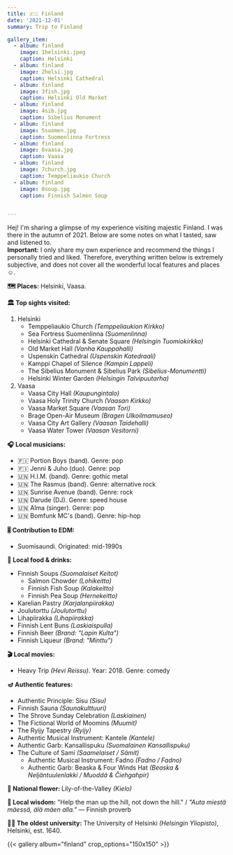 ```yaml
---
title: 🇫🇮 Finland
date: '2021-12-01'
summary: Trip to Finland

gallery_item:
  - album: finland
    image: 1helsinki.jpeg
    caption: Helsinki
  - album: finland
    image: 2helsi.jpg
    caption: Helsinki Cathedral
  - album: finland
    image: 3fish.jpg
    caption: Helsinki Old Market 
  - album: finland
    image: 4sib.jpg
    caption: Sibelius Monument 
  - album: finland
    image: 5suomen.jpg
    caption: Suomenlinna Fortress
  - album: finland
    image: 6vaasa.jpg
    caption: Vaasa 
  - album: finland
    image: 7church.jpg
    caption: Temppeliaukio Church
  - album: finland
    image: 8soup.jpg
    caption: Finnish Salmon Soup


---
```

Hej! I'm sharing a glimpse of my experience visiting majestic Finland. I was there in the autumn of 2021. Below are some notes on what I tasted, saw and listened to. <br>
<b>Important:</b> I only share my own experience and recommend the things I personally tried and liked. Therefore, everything written below is extremely subjective, and does not cover all the wonderful local features and places ☺️. 

<b>🗺 Places:</b> Helsinki, Vaasa.<br>

<b>🏛 Top sights visited: </b>
1. Helsinki
    - Temppeliaukio Church <i>(Temppeliaukion Kirkko)</i>
    - Sea Fortress Suomenlinna <i>(Suomenlinna)</i>
    - Helsinki Cathedral & Senate Square <i>(Helsingin Tuomiokirkko)</i>
    - Old Market Hall <i>(Vanha Kauppahalli)</i>
    - Uspenskin Cathedral <i>(Uspenskin Katedraali)</i>
    - Kamppi Chapel of Silence <i>(Kampin Lappeli)</i>
    - The Sibelius Monument & Sibelius Park <i>(Sibelius-Monumentti)</i>
    - Helsinki Winter Garden <i>(Helsingin Talvipuutarha)</i>
2. Vaasa
    - Vaasa City Hall <i>(Kaupungintalo)</i>
    - Vaasa Holy Trinity Church <i>(Vaasan Kirkko)</i>
    - Vaasa Market Square <i>(Vaasan Tori)</i>
    - Brage Open-Air Museum <i>(Bragen Ulkoilmamuseo)</i>
    - Vaasa City Art Gallery <i>(Vaasan Taidehalli)</i>
    - Vaasa Water Tower <i>(Vaasan Vesitorni)</i>


<b>🎧 Local musicians: </b>
- 🇫🇮 Portion Boys (band). Genre: pop
- 🇫🇮 Jenni & Juho (duo). Genre: pop
- 🇺🇳 H.I.M. (band). Genre: gothic metal
- 🇺🇳 The Rasmus (band). Genre: alternative rock
- 🇺🇳 Sunrise Avenue (band). Genre: rock
- 🇺🇳 Darude (DJ). Genre: speed house
- 🇺🇳 Alma (singer). Genre: pop
- 🇺🇳 Bomfunk MC's (band). Genre: hip-hop

<b>🎚️ Contribution to EDM: </b>
- Suomisaundi. Originated: mid-1990s


<b>🥘 Local food & drinks: </b>
- Finnish Soups <i>(Suomalaiset Keitot)</i>
  - Salmon Chowder <i>(Lohikeitto)</i>
  - Finnish Fish Soup <i>(Kalakeitto)</i>
  - Finnish Pea Soup <i>(Hernekeitto)</i>
- Karelian Pastry <i>(Karjalanpiirakka)</i>
- Joulutorttu <i>(Joulutorttu)</i>
- Lihapiirakka <i>(Lihapiirakka)</i>
- Finnish Lent Buns <i>(Laskiaispulla)</i>
- Finnish Beer <i>(Brand: "Lapin Kulta")</i>
- Finnish Liqueur <i>(Brand: "Minttu")</i>


<b>🎬 Local movies:</b>
- Heavy Trip <i>(Hevi Reissu)</i>. Year: 2018. Genre: comedy


<b>🪔 Authentic features:</b>
- Authentic Principle: Sisu <i>(Sisu)</i>
- Finnish Sauna <i>(Saunakulttuuri)</i>
- The Shrove Sunday Celebration <i>(Laskiainen)</i>
- The Fictional World of Moomins <i>(Muumit)</i>
- The Ryijy Tapestry <i>(Ryijy)</i>
- Authentic Musical Instrument: Kantele <i>(Kantele)</i>
- Authentic Garb: Kansallispuku <i>(Suomalainen Kansallispuku)</i>
- The Culture of Sami <i>(Saamelaiset / Sámit)</i>
  - Authentic Musical Instrument: Fadno <i>(Fadno / Fadno)</i>
  - Authentic Garb: Beaska & Four Winds Hat <i>(Beaska & Neljäntuulenlakki / Muoddá & Čiehgahpir)</i>

<b>💐 National flower: </b> Lily-of-the-Valley <i>(Kielo)</i>


<b>🦉 Local wisdom:</b> "Help the man up the hill, not down the hill." / <i>"Auta miestä mäessä, älä mäen alla."</i> — Finnish proverb


<b>👨‍🎓 The oldest university:</b> The University of Helsinki <i>(Helsingin Yliopisto)</i>, Helsinki, est. 1640.  


{{< gallery album="finland" crop_options="150x150" >}}
   
   


